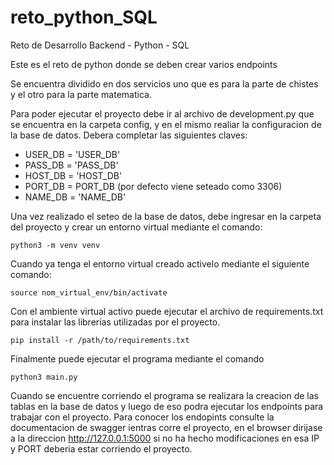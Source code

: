 # reto_python_SQL
Reto de Desarrollo Backend - Python - SQL

Este es el reto de python donde se deben crear varios endpoints

Se encuentra dividido en dos servicios uno que es para la parte de chistes y el otro para la parte matematica. 

Para poder ejecutar el proyecto debe ir al archivo de development.py que se encuentra en la carpeta config, y en el mismo realiar la configuracion de la base de datos.
Debera completar las siguientes claves:

 * USER_DB = 'USER_DB'
 * PASS_DB = 'PASS_DB'
 * HOST_DB = 'HOST_DB'
 * PORT_DB = PORT_DB (por defecto viene seteado como 3306)
 * NAME_DB = 'NAME_DB'

Una vez realizado el seteo de la base de datos, debe ingresar en la carpeta del proyecto y crear un entorno virtual mediante el comando:

 ```terminal
python3 -m venv venv
```
Cuando ya tenga el entorno virtual creado activelo mediante el siguiente comando:

 ```terminal
 source nom_virtual_env/bin/activate
```
Con el ambiente virtual activo puede ejecutar el archivo de requirements.txt para instalar las librerias utilizadas por el proyecto.

 ```terminal
 pip install -r /path/to/requirements.txt
```

Finalmente puede ejecutar el programa mediante el comando 

 ```terminal
 python3 main.py
```

Cuando se encuentre corriendo el programa se realizara la creacion de las tablas en la base de datos
y luego de eso podra ejecutar los endpoints para trabajar con el proyecto.
Para conocer los endopints consulte la documentacion de swagger ientras corre el proyecto, en el browser dirijase a la direccion http://127.0.0.1:5000 si no ha hecho modificaciones en esa IP y PORT deberia estar corriendo el proyecto.